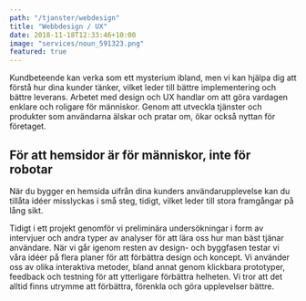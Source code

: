 ```yaml
---
path: "/tjanster/webdesign"
title: "Webbdesign / UX"
date: 2018-11-18T12:33:46+10:00
image: "services/noun_591323.png"
featured: true
---
```


Kundbeteende kan verka som ett mysterium ibland, men vi kan hjälpa dig att förstå hur dina kunder tänker, vilket leder till bättre implementering och bättre leverans. Arbetet med design och UX handlar om att göra vardagen enklare och roligare för människor. Genom att utveckla tjänster och produkter som användarna älskar och pratar om, ökar också nyttan för företaget.

## För att hemsidor är för människor, inte för robotar

När du bygger en hemsida uifrån dina kunders användarupplevelse kan du tillåta idéer misslyckas i små steg, tidigt, vilket leder till stora framgångar på lång sikt.

Tidigt i ett projekt genomför vi preliminära undersökningar i form av intervjuer och andra typer av analyser för att lära oss hur man bäst tjänar användare. När vi går igenom resten av design- och byggfasen testar vi våra idéer på flera planer för att förbättra design och koncept. Vi använder oss av olika interaktiva metoder, bland annat genom klickbara prototyper, feedback och testning för att ytterligare förbättra helheten. Vi tror att det alltid finns utrymme att förbättra, förenkla och göra upplevelser bättre.
